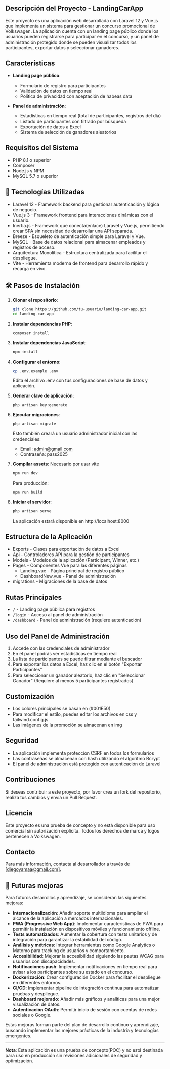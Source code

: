 ## Descripción del Proyecto - LandingCarApp

Este proyecto es una aplicación web desarrollada con Laravel 12 y Vue.js que implementa un sistema para gestionar un concurso promocional de Volkswagen. La aplicación cuenta con un landing page público donde los usuarios pueden registrarse para participar en el concurso, y un panel de administración protegido donde se pueden visualizar todos los participantes, exportar datos y seleccionar ganadores.

## Características

-   **Landing page público**:

    -   Formulario de registro para participantes
    -   Validación de datos en tiempo real
    -   Política de privacidad con aceptación de habeas data

-   **Panel de administración**:
    -   Estadísticas en tiempo real (total de participantes, registros del día)
    -   Listado de participantes con filtrado por búsqueda
    -   Exportación de datos a Excel
    -   Sistema de selección de ganadores aleatorios

## Requisitos del Sistema

-   PHP 8.1 o superior
-   Composer
-   Node.js y NPM
-   MySQL 5.7 o superior

## 🚀 Tecnologías Utilizadas

-   Laravel 12 - Framework backend para gestionar autenticación y lógica de negocio.
-   Vue.js 3 - Framework frontend para interacciones dinámicas con el usuario.
-   Inertia.js - Framework que conecta(enlace) Laravel y Vue.js, permitiendo crear SPA sin necesidad de desarrollar una API separada.
-   Breeze - Esqueleto de autenticación simple para Laravel y Vue.
-   MySQL - Base de datos relacional para almacenar empleados y registros de acceso.
-   Arquitectura Monolítica - Estructura centralizada para facilitar el despliegue.
-   Vite - Herramienta moderna de frontend para desarrollo rápido y recarga en vivo.

## 🛠 Pasos de Instalación

1. **Clonar el repositorio**:

    ```bash
    git clone https://github.com/tu-usuario/landing-car-app.git
    cd landing-car-app
    ```

2. **Instalar dependencias PHP**:

    ```bash
    composer install
    ```

3. **Instalar dependencias JavaScript**:

    ```bash
    npm install
    ```

4. **Configurar el entorno**:

    ```bash
    cp .env.example .env
    ```

    Edita el archivo .env con tus configuraciones de base de datos y aplicación.

5. **Generar clave de aplicación**:

    ```bash
    php artisan key:generate
    ```

6. **Ejecutar migraciones**:

    ```bash
    php artisan migrate
    ```

    Esto también creará un usuario administrador inicial con las credenciales:

    - Email: admin@gmail.com
    - Contraseña: pass2025

7. **Compilar assets**:
   Necesario por usar vite

    ```bash
    npm run dev
    ```

    Para producción:

    ```bash
    npm run build
    ```

8. **Iniciar el servidor**:
    ```bash
    php artisan serve
    ```
    La aplicación estará disponible en http://localhost:8000

## Estructura de la Aplicación

-   Exports - Clases para exportación de datos a Excel
-   Api - Controladores API para la gestión de participantes
-   Models - Modelos de la aplicación (Participant, Winner, etc.)
-   Pages - Componentes Vue para las diferentes páginas
    -   Landing.vue - Página principal de registro público
    -   DashboardNew.vue - Panel de administración
-   migrations - Migraciones de la base de datos

## Rutas Principales

-   `/` - Landing page pública para registros
-   `/login` - Acceso al panel de administración
-   `/dashboard` - Panel de administración (requiere autenticación)

## Uso del Panel de Administración

1. Accede con las credenciales de administrador
2. En el panel podrás ver estadísticas en tiempo real
3. La lista de participantes se puede filtrar mediante el buscador
4. Para exportar los datos a Excel, haz clic en el botón "Exportar Participantes"
5. Para seleccionar un ganador aleatorio, haz clic en "Seleccionar Ganador"
   (Requiere al menos 5 participantes registrados)

## Customización

-   Los colores principales se basan en (#001E50)
-   Para modificar el estilo, puedes editar los archivos en css y tailwind.config.js
-   Las imágenes de la promoción se almacenan en img

## Seguridad

-   La aplicación implementa protección CSRF en todos los formularios
-   Las contraseñas se almacenan con hash utilizando el algoritmo Bcrypt
-   El panel de administración está protegido con autenticación de Laravel

## Contribuciones

Si deseas contribuir a este proyecto, por favor crea un fork del repositorio, realiza tus cambios y envía un Pull Request.

## Licencia

Este proyecto es una prueba de concepto y no está disponible para uso comercial sin autorización explícita. Todos los derechos de marca y logos pertenecen a Volkswagen.

## Contacto

Para más información, contacta al desarrollador a través de [diegoyamaa@gmail.com].

## 🚀 Futuras mejoras

Para futuros desarrollos y aprendizaje, se consideran las siguientes mejoras:

-   **Internacionalización**: Añadir soporte multiidioma para ampliar el alcance de la aplicación a mercados internacionales.
-   **PWA (Progressive Web App)**: Implementar características de PWA para permitir la instalación en dispositivos móviles y funcionamiento offline.
-   **Tests automatizados**: Aumentar la cobertura con tests unitarios y de integración para garantizar la estabilidad del código.
-   **Análisis y métricas**: Integrar herramientas como Google Analytics o Matomo para tracking de usuarios y comportamiento.
-   **Accesibilidad**: Mejorar la accesibilidad siguiendo las pautas WCAG para usuarios con discapacidades.
-   **Notificaciones push**: Implementar notificaciones en tiempo real para avisar a los participantes sobre su estado en el concurso.
-   **Dockerización**: Crear configuración Docker para facilitar el despliegue en diferentes entornos.
-   **CI/CD**: Implementar pipeline de integración continua para automatizar pruebas y despliegue.
-   **Dashboard mejorado**: Añadir más gráficos y analíticas para una mejor visualización de datos.
-   **Autenticación OAuth**: Permitir inicio de sesión con cuentas de redes sociales o Google.

Estas mejoras forman parte del plan de desarrollo continuo y aprendizaje, buscando implementar las mejores prácticas de la industria y tecnologías emergentes.

---

**Nota**: Esta aplicación es una prueba de concepto(POC) y no está destinada para uso en producción sin revisiones adicionales de seguridad y optimización.
